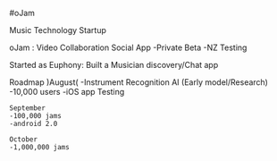 #oJam


Music Technology Startup
  
  oJam : Video Collaboration Social App
    -Private Beta
    -NZ Testing
  
  
  Started as Euphony: Built a Musician discovery/Chat app
  
  
  Roadmap )August(
    -Instrument Recognition AI (Early model/Research)
    -10,000 users
    -iOS app Testing
    
    September
    -100,000 jams
    -android 2.0
    
    October
    -1,000,000 jams
